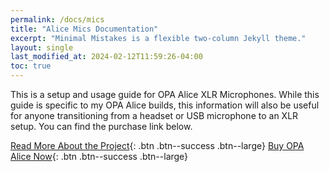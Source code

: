 ```yaml
---
permalink: /docs/mics
title: "Alice Mics Documentation"
excerpt: "Minimal Mistakes is a flexible two-column Jekyll theme."
layout: single
last_modified_at: 2024-02-12T11:59:26-04:00
toc: true
---
```


This is a setup and usage guide for OPA Alice XLR Microphones. While this guide is specific to my OPA Alice builds, this information will also be useful for anyone transitioning from a headset or USB microphone to an XLR setup. You can find the purchase link below.

[Read More About the Project](/Projects/Mics){: .btn .btn--success .btn--large}
[Buy OPA Alice Now](https://ko-fi.com/s/1a6be3a826){: .btn .btn--success .btn--large}



